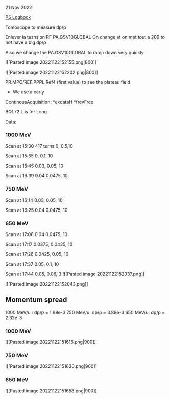 
21 Nov 2022


[PS Logbook](https://be-op-logbook.web.cern.ch/elogbook-server/GET/showEventInLogbook/3655095)

Tomoscope to measure dp/p

Enlever la tesnsion RF
PA.GSV10GLOBAL
On change et on met tout a 200 to not have a big dp/p

Also we change the PA.GSV10GLOBAL to ramp down very quickly

![[Pasted image 20221122152155.png|800]]

![[Pasted image 20221122152202.png|800]]

PR.MPC/REF.PPPL Ref4 (first value) to see the plateau field

* We use a early

ContinousAcquisition:
*exdataH
*frevFreq

BQL72  L is for Long


Data:

### 1000 MeV
Scan at 15:30
417 turns
0, 0.5,10

Scan at 15:35
0, 0.1, 10

Scan at 15:45
0.03, 0.05, 10

Scan at 16:39
0.04 0.0475, 10

### 750 MeV
Scan at 16:14
0.03, 0.05, 10

Scan at 16:25
0.04 0.0475, 10

### 650 MeV
Scan at 17:06
0.04 0.0475, 10

Scan at 17:17
0.0375, 0.0425, 10

Scan at 17:26
0.0425, 0.05, 10

Scan at 17:37
0.05, 0.1, 10

Scan at 17:44
0.05, 0.06, 3
![[Pasted image 20221122152037.png]]

![[Pasted image 20221122152043.png]]

## Momentum spread

1000 MeV/u : dp/p = 1.98e-3
750 MeV/u: dp/p = 3.89e-3
650 MeV/u: dp/p = 2.32e-3

### 1000 MeV
![[Pasted image 20221122151616.png|900]]

### 750 MeV
![[Pasted image 20221122151630.png|900]]

### 650 MeV
![[Pasted image 20221122151658.png|900]]
